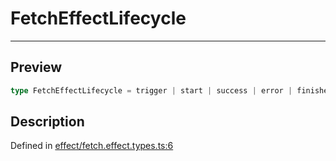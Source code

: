 

# FetchEffectLifecycle

<div class="api-docs__separator" data-reactroot="">

---

</div><div class="api-docs__section">

## Preview

</div><div class="api-docs__preview type single">

```ts
type FetchEffectLifecycle = trigger | start | success | error | finished;
```

</div><div class="api-docs__section">

## Description

</div><div class="api-docs__description"><span class="api-docs__do-not-parse">



</span></div><p class="api-docs__definition">

Defined in [effect/fetch.effect.types.ts:6](https://github.com/BetterTyped/hyper-fetch/blob/d6c03b85/packages/core/src/effect/fetch.effect.types.ts#L6)

</p>